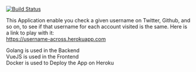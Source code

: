 [![Build Status](https://travis-ci.org/victorsteven/Username-Across-Platforms.svg?branch=master)](https://travis-ci.org/victorsteven/Username-Across-Platforms)

This Application enable you check a given username on Twitter, Github, and so on, to see if that username for each account visited is the same.
Here is a link to play with it: 
<br/>
https://username-across.herokuapp.com
<br/>

Golang is used in the Backend <br/>
VueJS is used in the Frontend <br/>
Docker is used to Deploy the App on Heroku
